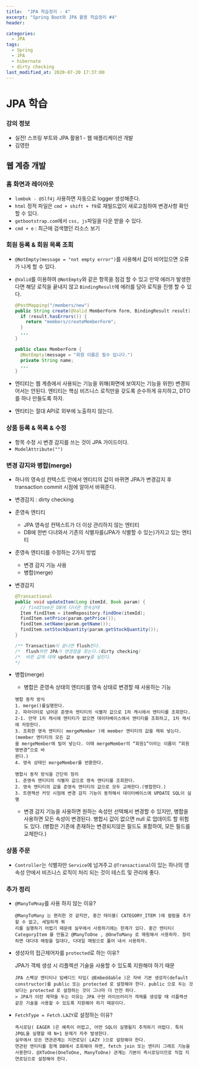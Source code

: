 ```yaml
---
title:  "JPA 학습정리 - 4"
excerpt: "Spring Boot와 JPA 활용 학습정리 #4"
header:

categories:
  - JPA
tags:
  - Spring
  - JPA
  - hibernate
  - dirty checking
last_modified_at: 2020-07-20 17:37:00
---
```


# JPA 학습

### 강의 정보

- 실전! 스프링 부트와 JPA 활용1 - 웹 애플리케이션 개발
- 김영한

## 웹 계층 개발

### 홈 화면과 레이아웃

- `lombok - @Slf4j` 사용하면 자동으로 logger 생성해준다.
- `html` 정적 파일은 `cmd + shift + f9`로 재빌드없이 새로고침하여 변경사항 확인 할 수 있다.
- `getbootstrap.com`에서 `css, js`파일을 다운 받을 수 있다.
- `cmd + e` : 최근에 검색했던 리소스 보기

### 회원 등록 & 회원 목록 조회

- `@NotEmpty(message = "not empty error")`를 사용해서 값이 비어있으면 오류가 나게 할 수 있다.

- `@Valid`를 이용하여 `@NotEmpty`와 같은 항목을 점검 할 수 있고 만약 에러가 발생한다면 해당 로직을 끝내지 않고 `BindingResult`에 에러를 담아 로직을 진행 할 수 있다.

  ```java
  @PostMapping("/members/new")
  public String create(@Valid MemberForm form, BindingResult result) {
    if (result.hasErrors()) {
      return "members/createMemberForm";
    }
    ...
  }
  
  public class MemberForm {
    @NotEmpty(message = "회원 이름은 필수 입니다.")
    private String name;
    ...
  }
  ```

- 엔티티는 웹 계층에서 사용되는 기능을 위해(화면에 보여지는 기능을 위한) 변경되어서는 안된다. 엔티티는 핵심 비즈니스 로직만을 갖도록 순수하게 유지하고, DTO를 하나 만들도록 하자.

- 엔티티는 절대 API로 외부에 노출하지 않는다.



### 상품 등록 & 목록 & 수정

- 항목 수정 시 변경 감지를 쓰는 것이 JPA 가이드이다.
- `ModelAttribute("")`



### 변경 감지와 병합(merge)

- 하나의 영속성 컨텍스트 안에서 엔티티의 값이 바뀌면 JPA가 변경감지 후 transaction commit 시점에 알아서 바꿔준다.

- 변경감지 : dirty checking

- 준영속 엔티티

  - JPA 영속성 컨텍스트가 더 이상 관리하지 않는 엔티티
  - DB에 한번 다녀와서 기존의 식별자를(JPA가 식별할 수 있는)가지고 있는 엔티티

- 준영속 엔티티를 수정하는 2가지 방법

  - 변경 감지 기능 사용
  - 병합(merge)

- 변경감지

  ```java
  @Transactional
  public void updateItem(Long itemId, Book param) {
    // findItem은 DB에 다녀온 영속상태
    Item findItem = itemRepository.findOne(itemId);
    findItem.setPrice(param.getPrice());
    findItem.setName(param.getName());
    findItem.setStockQuantity(param.getStockQuantity());
  }
  
  /** Transaction이 끝나면 flush한다.
  /*  flush하면 JPA가 변경점을 찾는다.(dirty checking)
  /*  바뀐 값에 대해 update query를 날린다.
  */
  ```

- 병합(merge)

  - 병합은 준영속 상태의 엔티티를 영속 상태로 변경할 때 사용하는 기능

  ```
  병합 동작 방식
  1. merge()를실행한다.
  2. 파라미터로 넘어온 준영속 엔티티의 식별자 값으로 1차 캐시에서 엔티티를 조회한다.
  2-1. 만약 1차 캐시에 엔티티가 없으면 데이터베이스에서 엔티티를 조회하고, 1차 캐시에 저장한다.
  3. 조회한 영속 엔티티( mergeMember )에 member 엔티티의 값을 채워 넣는다. (member 엔티티의 모든 값
  을 mergeMember에 밀어 넣는다. 이때 mergeMember의 “회원1”이라는 이름이 “회원명변경”으로 바
  뀐다.)
  4. 영속 상태인 mergeMember를 반환한다.
  ```

  ```
  병합시 동작 방식을 간단히 정리
  1. 준영속 엔티티의 식별자 값으로 영속 엔티티를 조회한다.
  2. 영속 엔티티의 값을 준영속 엔티티의 값으로 모두 교체한다.(병합한다.)
  3. 트랜잭션 커밋 시점에 변경 감지 기능이 동작해서 데이터베이스에 UPDATE SQL이 실행
  ```

  - 변경 감지 기능을 사용하면 원하는 속성만 선택해서 변경할 수 있지만, 병합을 사용하면 모든 속성이 변경된다. 병합시 값이 없으면 null 로 업데이트 할 위험도 있다. (병합은 기존에 존재하는 변경되지않은 필드도 포함하여, 모든 필드를 교체한다.)

  

### 상품 주문

- `Controller`는 식별자만 `Service`에 넘겨주고 `@Transactional`이 있는 하나의 영속성 안에서 비즈니스 로직이 처리 되는 것이 테스트 및 관리에 좋다.



### 추가 정리

- `@ManyToMnay`를 사용 하지 않는 이유?

  ```
  @ManyToMany 는 편리한 것 같지만, 중간 테이블( CATEGORY_ITEM )에 컬럼을 추가할 수 없고, 세밀하게 쿼
  리를 실행하기 어렵기 때문에 실무에서 사용하기에는 한계가 있다. 중간 엔티티( CategoryItem 를 만들고 @ManyToOne , @OneToMany 로 매핑해서 사용하자. 정리하면 대다대 매핑을 일대다, 다대일 매핑으로 풀어 내서 사용하자.
  ```

- 생성자의 접근제어자를 `protected`로 하는 이유?

  JPA가 객체 생성 시 리플렉션 기술을 사용할 수 있도록 지원해야 하기 때문 

  ```
  JPA 스펙상 엔티티나 임베디드 타입( @Embeddable )은 자바 기본 생성자(default constructor)를 public 또는 protected 로 설정해야 한다. public 으로 두는 것 보다는 protected 로 설정하는 것이 그나마 더 안전 하다.
  > JPA가 이런 제약을 두는 이유는 JPA 구현 라이브러리가 객체를 생성할 때 리플랙션 같은 기술을 사용할 수 있도록 지원해야 하기 때문이다.
  ```

- `FetchType = Fetch.LAZY`로 설정하는 이유?

  ```
  즉시로딩( EAGER )은 예측이 어렵고, 어떤 SQL이 실행될지 추적하기 어렵다. 특히 JPQL을 실행할 때 N+1 문제가 자주 발생한다.
  실무에서 모든 연관관계는 지연로딩( LAZY )으로 설정해야 한다.
  연관된 엔티티를 함께 DB에서 조회해야 하면, fetch join 또는 엔티티 그래프 기능을 사용한다. @XToOne(OneToOne, ManyToOne) 관계는 기본이 즉시로딩이므로 직접 지연로딩으로 설정해야 한다.
  ```

  